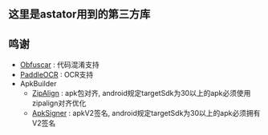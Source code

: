## 这里是astator用到的第三方库

## 鸣谢

- [Obfuscar](https://github.com/obfuscar/obfuscar)  :  代码混淆支持
- [PaddleOCR](https://github.com/PaddlePaddle/PaddleOCR) :  OCR支持
- ApkBuilder
  - [ZipAlign](https://github.com/TimScriptov/ZipAligner-for-Android) : apk包对齐, android规定targetSdk为30以上的apk必须使用zipalign对齐优化
  - [ApkSigner](https://android.googlesource.com/platform/build/+/dd910c5/tools/signapk/src/com/android/signapk) :  apkV2签名, android规定targetSdk为30以上的apk必须拥有V2签名
